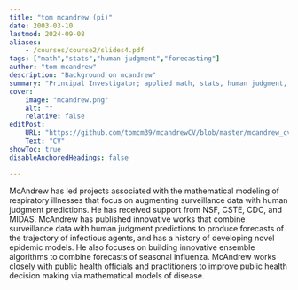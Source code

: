 ```yaml
---
title: "tom mcandrew (pi)"
date: 2003-03-10
lastmod: 2024-09-08
aliases: 
    - /courses/course2/slides4.pdf
tags: ["math","stats","human judgment","forecasting"]
author: "tom mcandrew"
description: "Background on mcandrew" 
summary: "Principal Investigator; applied math, stats, human judgment, forecasting, infectious diseases" 
cover:
    image: "mcandrew.png"
    alt: ""
    relative: false
editPost:
    URL: "https://github.com/tomcm39/mcandrewCV/blob/master/mcandrew_cv.pdf"
    Text: "CV"
showToc: true
disableAnchoredHeadings: false

---
```


McAndrew has led projects associated with the mathematical modeling of respiratory illnesses that focus on augmenting surveillance data with human judgment predictions. He has received support from NSF, CSTE, CDC, and MIDAS. McAndrew has published innovative works that combine surveillance data with human judgment predictions to produce forecasts of the trajectory of infectious agents, and has a history of developing novel epidemic models. He also focuses on building innovative ensemble algorithms to combine forecasts of seasonal influenza. McAndrew works closely with public health officials and practitioners to improve public health decision making via mathematical models of disease.
